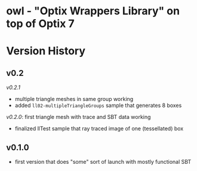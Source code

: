 owl - "Optix Wrappers Library" on top of Optix 7
================================================


Version History
===============

v0.2
------

*v0.2.1*
- multiple triangle meshes in same group working
- added `ll02-multipleTriangleGroups` sample that generates 8 boxes

*v0.2.0*: first triangle mesh with trace and SBT data working
- finalized llTest sample that ray traced image of one (tessellated) box

v0.1.0
------

- first version that does "some" sort of launch with mostly functional SBT
